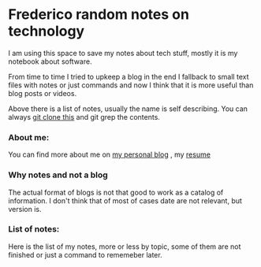 # Frederico random notes on technology

I am using this space to save my notes about tech stuff, mostly it is my notebook about software. 

From time to time I tried to upkeep a blog in the end I fallback to small text files with notes or just commands and now I think that it is more useful than blog posts or videos. 

Above there is a list of notes, usually the name is self describing. You can always [git clone this](https://github.com/fredericorecsky/fredericorecsky.github.io.git) and git grep the contents.

### About me:

You can find more about me on [my personal blog](https://frederico.me) , my [resume](resume.html)

### Why notes and not a blog

The actual format of blogs is not that good to work as a catalog of information. I don't think that of most of cases date are not relevant, but version is.  

### List of notes:

Here is the list of my notes, more or less by topic, some of them are not finished or just a command to rememeber later.







